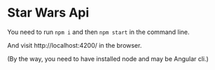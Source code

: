 # Star Wars Api

You need to run `npm i` and then `npm start` in the command line.
 
And visit http://localhost:4200/ in the browser.

(By the way, you need to have installed node and may be Angular cli.)
